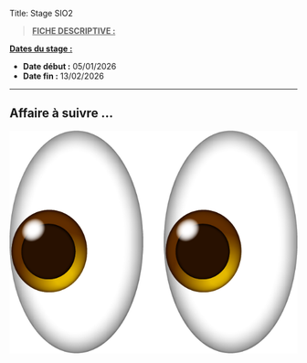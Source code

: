 Title: Stage SIO2

> **<u>FICHE DESCRIPTIVE :</u>**

 <u>**Dates du stage :**</u>

 - **Date début :** 05/01/2026
 - **Date fin :** 13/02/2026
---
## Affaire à suivre ... 

![Emoji yeux Apple](../../images/Eyes_Emoji.png)


